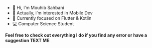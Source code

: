 - 👋 Hi, I’m Mouhib Sahbani
- 👀 Actually, i’m interested in Mobile Dev
- 🌱 Currently focused on Flutter & Kotlin
- 💻 Computer Science Student 

**Feel free to check out everything I do if you find any error or have a suggestion TEXT ME**

<!---
Mouhib777/Mouhib777 is a ✨ special ✨ repository because its `README.md` (this file) appears on your GitHub profile.
You can click the Preview link to take a look at your changes.
--->
